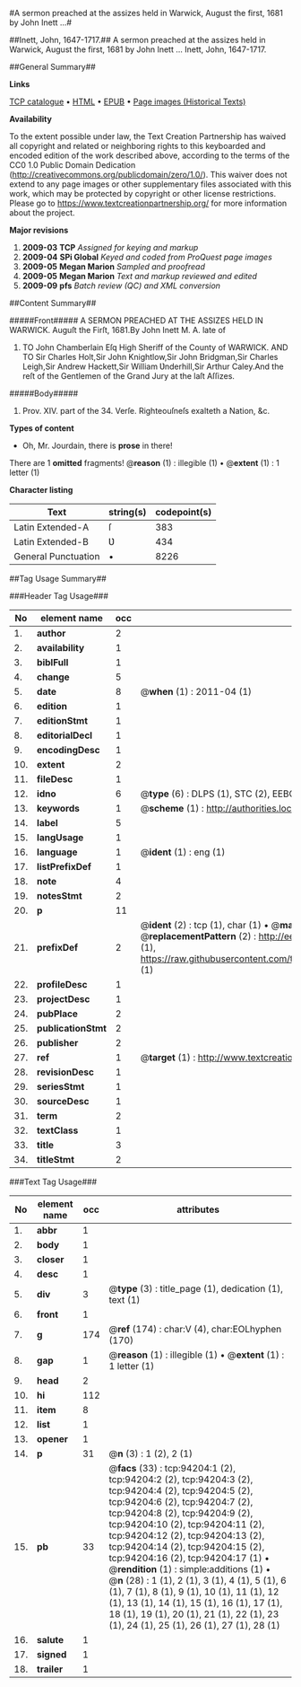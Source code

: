 #A sermon preached at the assizes held in Warwick, August the first, 1681 by John Inett ...#

##Inett, John, 1647-1717.##
A sermon preached at the assizes held in Warwick, August the first, 1681 by John Inett ...
Inett, John, 1647-1717.

##General Summary##

**Links**

[TCP catalogue](http://www.ota.ox.ac.uk/tcp/)  • 
[HTML](http://tei.it.ox.ac.uk/tcp/Texts-HTML/free/A45/A45868.html)  • 
[EPUB](http://tei.it.ox.ac.uk/tcp/Texts-EPUB/free/A45/A45868.epub) • 
[Page images (Historical Texts)](https://historicaltexts.jisc.ac.uk/eebo-12820524e)

**Availability**

To the extent possible under law, the Text Creation Partnership has waived all copyright and related or neighboring rights to this keyboarded and encoded edition of the work described above, according to the terms of the CC0 1.0 Public Domain Dedication (http://creativecommons.org/publicdomain/zero/1.0/). This waiver does not extend to any page images or other supplementary files associated with this work, which may be protected by copyright or other license restrictions. Please go to https://www.textcreationpartnership.org/ for more information about the project.

**Major revisions**

1. __2009-03__ __TCP__ *Assigned for keying and markup*
1. __2009-04__ __SPi Global__ *Keyed and coded from ProQuest page images*
1. __2009-05__ __Megan Marion__ *Sampled and proofread*
1. __2009-05__ __Megan Marion__ *Text and markup reviewed and edited*
1. __2009-09__ __pfs__ *Batch review (QC) and XML conversion*

##Content Summary##

#####Front#####
A SERMON PREACHED AT THE ASSIZES HELD IN WARWICK. Auguſt the Firſt, 1681.By John Inett M. A. late of
1. TO John Chamberlain Eſq High Sheriff of the County of WARWICK. AND TO
Sir Charles Holt,Sir John Knightlow,Sir John Bridgman,Sir Charles Leigh,Sir Andrew Hackett,Sir William Ʋnderhill,Sir Arthur Caley.And the reſt of the Gentlemen of the Grand Jury at the laſt Aſſizes.

#####Body#####

1. Prov. XIV. part of the 34. Verſe. Righteouſneſs exalteth a Nation, &c.

**Types of content**

  * Oh, Mr. Jourdain, there is **prose** in there!

There are 1 **omitted** fragments! 
 @__reason__ (1) : illegible (1)  •  @__extent__ (1) : 1 letter (1)

**Character listing**


|Text|string(s)|codepoint(s)|
|---|---|---|
|Latin Extended-A|ſ|383|
|Latin Extended-B|Ʋ|434|
|General Punctuation|•|8226|

##Tag Usage Summary##

###Header Tag Usage###

|No|element name|occ|attributes|
|---|---|---|---|
|1.|__author__|2||
|2.|__availability__|1||
|3.|__biblFull__|1||
|4.|__change__|5||
|5.|__date__|8| @__when__ (1) : 2011-04 (1)|
|6.|__edition__|1||
|7.|__editionStmt__|1||
|8.|__editorialDecl__|1||
|9.|__encodingDesc__|1||
|10.|__extent__|2||
|11.|__fileDesc__|1||
|12.|__idno__|6| @__type__ (6) : DLPS (1), STC (2), EEBO-CITATION (1), OCLC (1), VID (1)|
|13.|__keywords__|1| @__scheme__ (1) : http://authorities.loc.gov/ (1)|
|14.|__label__|5||
|15.|__langUsage__|1||
|16.|__language__|1| @__ident__ (1) : eng (1)|
|17.|__listPrefixDef__|1||
|18.|__note__|4||
|19.|__notesStmt__|2||
|20.|__p__|11||
|21.|__prefixDef__|2| @__ident__ (2) : tcp (1), char (1)  •  @__matchPattern__ (2) : ([0-9\-]+):([0-9IVX]+) (1), (.+) (1)  •  @__replacementPattern__ (2) : http://eebo.chadwyck.com/downloadtiff?vid=$1&page=$2 (1), https://raw.githubusercontent.com/textcreationpartnership/Texts/master/tcpchars.xml#$1 (1)|
|22.|__profileDesc__|1||
|23.|__projectDesc__|1||
|24.|__pubPlace__|2||
|25.|__publicationStmt__|2||
|26.|__publisher__|2||
|27.|__ref__|1| @__target__ (1) : http://www.textcreationpartnership.org/docs/. (1)|
|28.|__revisionDesc__|1||
|29.|__seriesStmt__|1||
|30.|__sourceDesc__|1||
|31.|__term__|2||
|32.|__textClass__|1||
|33.|__title__|3||
|34.|__titleStmt__|2||


###Text Tag Usage###

|No|element name|occ|attributes|
|---|---|---|---|
|1.|__abbr__|1||
|2.|__body__|1||
|3.|__closer__|1||
|4.|__desc__|1||
|5.|__div__|3| @__type__ (3) : title_page (1), dedication (1), text (1)|
|6.|__front__|1||
|7.|__g__|174| @__ref__ (174) : char:V (4), char:EOLhyphen (170)|
|8.|__gap__|1| @__reason__ (1) : illegible (1)  •  @__extent__ (1) : 1 letter (1)|
|9.|__head__|2||
|10.|__hi__|112||
|11.|__item__|8||
|12.|__list__|1||
|13.|__opener__|1||
|14.|__p__|31| @__n__ (3) : 1 (2), 2 (1)|
|15.|__pb__|33| @__facs__ (33) : tcp:94204:1 (2), tcp:94204:2 (2), tcp:94204:3 (2), tcp:94204:4 (2), tcp:94204:5 (2), tcp:94204:6 (2), tcp:94204:7 (2), tcp:94204:8 (2), tcp:94204:9 (2), tcp:94204:10 (2), tcp:94204:11 (2), tcp:94204:12 (2), tcp:94204:13 (2), tcp:94204:14 (2), tcp:94204:15 (2), tcp:94204:16 (2), tcp:94204:17 (1)  •  @__rendition__ (1) : simple:additions (1)  •  @__n__ (28) : 1 (1), 2 (1), 3 (1), 4 (1), 5 (1), 6 (1), 7 (1), 8 (1), 9 (1), 10 (1), 11 (1), 12 (1), 13 (1), 14 (1), 15 (1), 16 (1), 17 (1), 18 (1), 19 (1), 20 (1), 21 (1), 22 (1), 23 (1), 24 (1), 25 (1), 26 (1), 27 (1), 28 (1)|
|16.|__salute__|1||
|17.|__signed__|1||
|18.|__trailer__|1||
